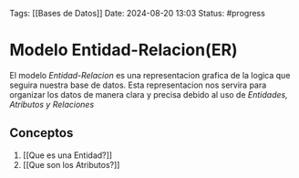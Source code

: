 Tags: [[Bases de Datos]]
Date: 2024-08-20 13:03
Status: #progress

# Modelo Entidad-Relacion(ER)

El modelo *Entidad-Relacion* es una representacion grafica de la logica que seguira nuestra base de datos. Esta representacion nos servira para organizar los datos de manera clara y precisa debido al uso de *Entidades, Atributos y Relaciones*

## Conceptos
1. [[Que es una Entidad?]]
2. [[Que son los Atributos?]]